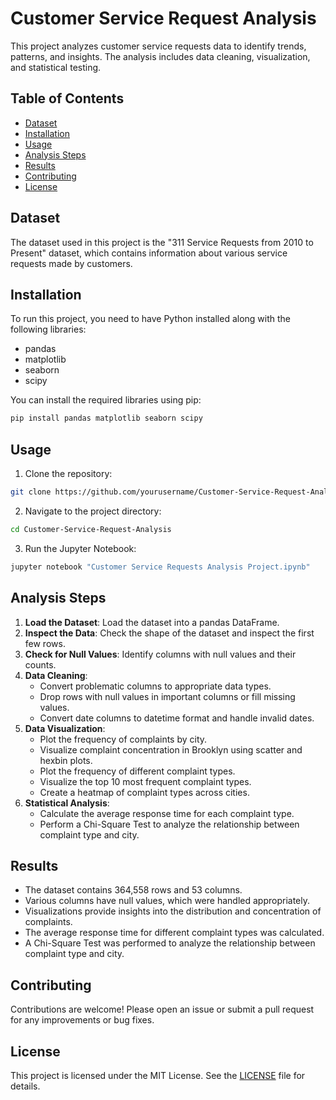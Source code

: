 # Customer Service Request Analysis

This project analyzes customer service requests data to identify trends, patterns, and insights. The analysis includes data cleaning, visualization, and statistical testing.

## Table of Contents
- [Dataset](#dataset)
- [Installation](#installation)
- [Usage](#usage)
- [Analysis Steps](#analysis-steps)
- [Results](#results)
- [Contributing](#contributing)
- [License](#license)

## Dataset

The dataset used in this project is the "311 Service Requests from 2010 to Present" dataset, which contains information about various service requests made by customers.

## Installation

To run this project, you need to have Python installed along with the following libraries:
- pandas
- matplotlib
- seaborn
- scipy

You can install the required libraries using pip:
```bash
pip install pandas matplotlib seaborn scipy
```

## Usage

1. Clone the repository:
```bash
git clone https://github.com/yourusername/Customer-Service-Request-Analysis.git
```

2. Navigate to the project directory:
```bash
cd Customer-Service-Request-Analysis
```

3. Run the Jupyter Notebook:
```bash
jupyter notebook "Customer Service Requests Analysis Project.ipynb"
```

## Analysis Steps

1. **Load the Dataset**: Load the dataset into a pandas DataFrame.
2. **Inspect the Data**: Check the shape of the dataset and inspect the first few rows.
3. **Check for Null Values**: Identify columns with null values and their counts.
4. **Data Cleaning**:
   - Convert problematic columns to appropriate data types.
   - Drop rows with null values in important columns or fill missing values.
   - Convert date columns to datetime format and handle invalid dates.
5. **Data Visualization**:
   - Plot the frequency of complaints by city.
   - Visualize complaint concentration in Brooklyn using scatter and hexbin plots.
   - Plot the frequency of different complaint types.
   - Visualize the top 10 most frequent complaint types.
   - Create a heatmap of complaint types across cities.
6. **Statistical Analysis**:
   - Calculate the average response time for each complaint type.
   - Perform a Chi-Square Test to analyze the relationship between complaint type and city.

## Results

- The dataset contains 364,558 rows and 53 columns.
- Various columns have null values, which were handled appropriately.
- Visualizations provide insights into the distribution and concentration of complaints.
- The average response time for different complaint types was calculated.
- A Chi-Square Test was performed to analyze the relationship between complaint type and city.

## Contributing

Contributions are welcome! Please open an issue or submit a pull request for any improvements or bug fixes.

## License

This project is licensed under the MIT License. See the [LICENSE](LICENSE) file for details.
